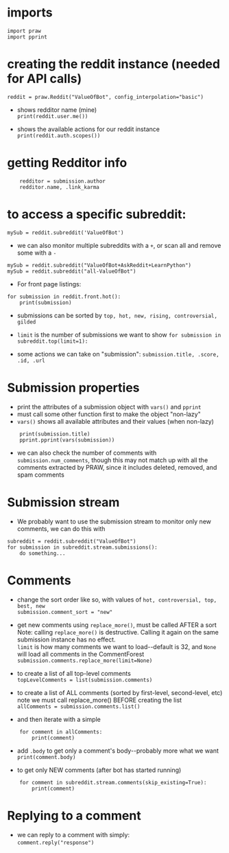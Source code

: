 # imports
```
import praw
import pprint
```

# creating the reddit instance (needed for API calls)
`reddit = praw.Reddit("ValueOfBot", config_interpolation="basic")`

- shows redditor name (mine)\
`print(reddit.user.me())`

- shows the available actions for our reddit instance\
`print(reddit.auth.scopes())`

# getting Redditor info
```
    redditor = submission.author
    redditor.name, .link_karma
``` 

# to access a specific subreddit:
`mySub = reddit.subreddit('ValueOfBot')`

- we can also monitor multiple subreddits with a `+`, or scan all and remove some with a `-`
```
mySub = reddit.subreddit("ValueOfBot+AskReddit+LearnPython")
mySub = reddit.subreddit("all-ValueOfBot")
```

- For front page listings:
```
for submission in reddit.front.hot():
    print(submission)
```

- submissions can be sorted by `top, hot, new, rising, controversial, gilded`
- `limit` is the number of submissions we want to show
`for submission in subreddit.top(limit=1):`

- some actions we can take on "submission": `submission.title, .score, .id, .url`

# Submission properties
- print the attributes of a submission object with `vars()` and `pprint`
- must call some other function first to make the object "non-lazy"
- `vars()` shows all available attributes and their values (when non-lazy)
```
    print(submission.title)
    pprint.pprint(vars(submission))
```

- we can also check the number of comments with `submission.num_comments`, though this may not match up with all the comments extracted by PRAW, since it includes deleted, removed, and spam comments

# Submission stream
- We probably want to use the submission stream to monitor only new comments, we can do this with
```
subreddit = reddit.subreddit("ValueOfBot")
for submission in subreddit.stream.submissions():
    do something...
```

# Comments
- change the sort order like so, with values of `hot, controversial, top, best, new`\
    `submission.comment_sort = "new"`

- get new comments using `replace_more()`, must be called AFTER a sort\
Note: calling `replace_more()` is destructive. Calling it again on the same submission instance has no effect.\
`limit` is how many comments we want to load--default is 32, and `None` will load all comments in the CommentForest\
    `submission.comments.replace_more(limit=None)`

- to create a list of all top-level comments\
    `topLevelComments = list(submission.comments)`

- to create a list of ALL comments (sorted by first-level, second-level, etc)\
note we must call replace_more() BEFORE creating the list\
    `allComments = submission.comments.list()`

- and then iterate with a simple
```
    for comment in allComments:
        print(comment)
```

- add `.body` to get only a comment's body--probably more what we want\
        `print(comment.body)`


- to get only NEW comments (after bot has started running)
```
    for comment in subreddit.stream.comments(skip_existing=True):
        print(comment)
```

# Replying to a comment
- we can reply to a comment with simply:\
    `comment.reply("response")`